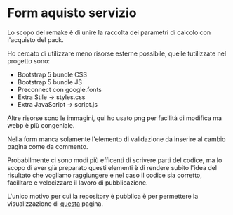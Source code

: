 # Form aquisto servizio

Lo scopo del remake è di unire la raccolta dei parametri di calcolo con l'acquisto del pack.

Ho cercato di utilizzare meno risorse esterne possibile, quelle tutilizzate nel progetto sono:
- Bootstrap 5 bundle CSS
- Bootstrap 5 bundle JS
- Preconnect con google.fonts
- Extra Stile -> styles.css
- Extra JavaScript -> script.js

Altre risorse sono le immagini, qui ho usato png per facilità di modifica ma webp è più congeniale.

Nella form manca solamente l'elemento di validazione da inserire al cambio pagina come da commento.

Probabilmente ci sono modi più efficenti di scrivere parti del codice, ma lo scopo di aver già preparato questi elementi è di rendere subito l'idea del risultato che vogliamo raggiungere e nel caso il codice sia corretto, facilitare e velocizzare il lavoro di pubblicazione.


L'unico motivo per cui la repository è pubblica è per permettere la visualizzazione di [questa](https://marcopedone.github.io/form/) pagina.
